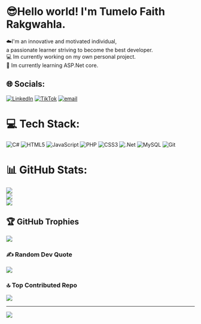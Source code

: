 # 😎Hello world! I'm Tumelo Faith Rakgwahla.
☁️I'm an innovative and motivated individual, <br> a passionate learner striving to become the best developer.<br>💻 Im currently working on my own personal project.<br>📖 Im currently learning ASP.Net core.<br> 


## 🌐 Socials:
[![LinkedIn](https://img.shields.io/badge/LinkedIn-%230077B5.svg?logo=linkedin&logoColor=white)](https://linkedin.com/in/tumelo-rakgwahla) [![TikTok](https://img.shields.io/badge/TikTok-%23000000.svg?logo=TikTok&logoColor=white)](https://tiktok.com/tumiRakgwahla) [![email](https://img.shields.io/badge/Email-D14836?logo=gmail&logoColor=white)](mailto:tumelorakgwahl@gmail.com) 

# 💻 Tech Stack:
![C#](https://img.shields.io/badge/c%23-%23239120.svg?style=for-the-badge&logo=csharp&logoColor=white) ![HTML5](https://img.shields.io/badge/html5-%23E34F26.svg?style=for-the-badge&logo=html5&logoColor=white) ![JavaScript](https://img.shields.io/badge/javascript-%23323330.svg?style=for-the-badge&logo=javascript&logoColor=%23F7DF1E) ![PHP](https://img.shields.io/badge/php-%23777BB4.svg?style=for-the-badge&logo=php&logoColor=white) ![CSS3](https://img.shields.io/badge/css3-%231572B6.svg?style=for-the-badge&logo=css3&logoColor=white) ![.Net](https://img.shields.io/badge/.NET-5C2D91?style=for-the-badge&logo=.net&logoColor=white) ![MySQL](https://img.shields.io/badge/mysql-4479A1.svg?style=for-the-badge&logo=mysql&logoColor=white) ![Git](https://img.shields.io/badge/git-%23F05033.svg?style=for-the-badge&logo=git&logoColor=white)
# 📊 GitHub Stats:
![](https://github-readme-stats.vercel.app/api?username=TumeloFRakgwahla&theme=dark&hide_border=true&include_all_commits=false&count)<br/>
![](https://nirzak-streak-stats.vercel.app/?user=TumeloFRakgwahla&theme=dark&hide_border=true)<br/>
![](https://github-readme-stats.vercel.app/api/top-langs/?username=TumeloFRakgwahla&theme=dark&hide_border=true&include_all_commits=false&count)

## 🏆 GitHub Trophies
![](https://github-profile-trophy.vercel.app/?username=TumeloFRakgwahla&theme=radical&no-frame=true&no-bg=false&margin-w=4)

### ✍️ Random Dev Quote
![](https://quotes-github-readme.vercel.app/api?type=horizontal&theme=dark)

### 🔝 Top Contributed Repo
![](https://github-contributor-stats.vercel.app/api?username=TumeloFRakgwahla&limit=5&theme=dark&combine_all_yearly_contributions=true)

---
[![](https://visitcount.itsvg.in/api?id=TumeloFRakgwahla&icon=0&color=0)](https://visitcount.itsvg.in)

<!-- Proudly created with GPRM ( https://gprm.itsvg.in ) -->

